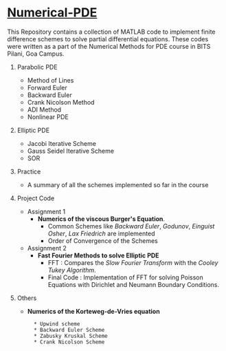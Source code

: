 [Numerical-PDE](https://github.com/Balaje/Numerical-PDE/)
=====================================================================

This Repository contains a collection of MATLAB code to implement finite difference schemes to solve partial differential equations. These codes were written as a part of the Numerical Methods for PDE course in BITS Pilani, Goa Campus.

1. Parabolic PDE
      * Method of Lines
      * Forward Euler 
      * Backward Euler
      * Crank Nicolson Method
      * ADI Method
      * Nonlinear PDE

2. Elliptic PDE
      * Jacobi Iterative Scheme
      * Gauss Seidel Iterative Scheme
      * SOR

3. Practice 
      * A summary of all the schemes implemented so far in the course

4. Project Code
      * Assignment 1
         * **Numerics of the viscous Burger's Equation**.
              * Common Schemes like *Backward Euler*, *Godunov*, *Einguist Osher*, *Lax Friedrich* are implemented
              * Order of Convergence of the Schemes
      * Assignment 2
         * **Fast Fourier Methods to solve Elliptic PDE**
              * FFT : Compares the *Slow Fourier Transform* with the *Cooley Tukey Algorithm*.
              * Final Code : Implementation of FFT for solving Poisson Equations with Dirichlet and Neumann Boundary Conditions.

5. Others
      * **Numerics of the Korteweg-de-Vries equation**
      
              * Upwind scheme
              * Backward Euler Scheme
              * Zabusky Kruskal Scheme
              * Crank Nicolson Scheme
